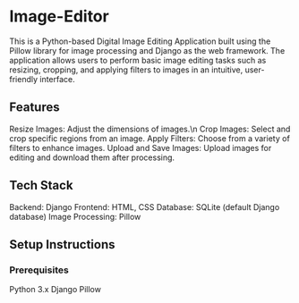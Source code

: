 ﻿# Image-Editor
This is a Python-based Digital Image Editing Application built using the Pillow library for image processing and Django as the web framework. The application allows users to perform basic image editing tasks such as resizing, cropping, and applying filters to images in an intuitive, user-friendly interface.

## Features
Resize Images: Adjust the dimensions of images.\n
Crop Images: Select and crop specific regions from an image.
Apply Filters: Choose from a variety of filters to enhance images.
Upload and Save Images: Upload images for editing and download them after processing.

## Tech Stack
Backend: Django
Frontend: HTML, CSS
Database: SQLite (default Django database)
Image Processing: Pillow

## Setup Instructions
### Prerequisites
Python 3.x
Django
Pillow
